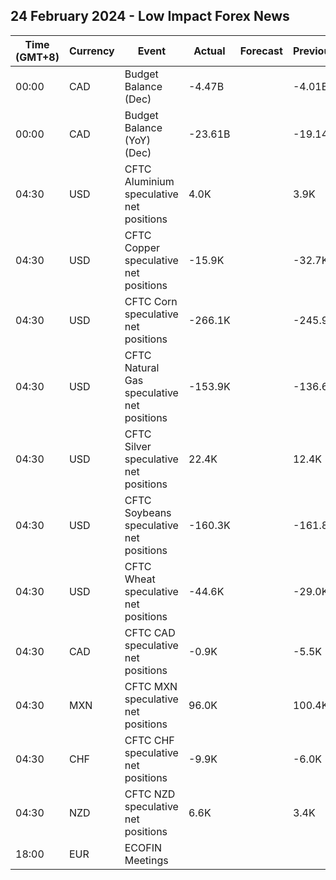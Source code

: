 ## 24 February 2024 - Low Impact Forex News

| Time (GMT+8) | Currency | Event | Actual | Forecast | Previous |
|------|----------|-------|--------|----------|----------|
| 00:00 | CAD | Budget Balance (Dec) | -4.47B |  | -4.01B |
| 00:00 | CAD | Budget Balance (YoY) (Dec) | -23.61B |  | -19.14B |
| 04:30 | USD | CFTC Aluminium speculative net positions | 4.0K |  | 3.9K |
| 04:30 | USD | CFTC Copper speculative net positions | -15.9K |  | -32.7K |
| 04:30 | USD | CFTC Corn speculative net positions | -266.1K |  | -245.9K |
| 04:30 | USD | CFTC Natural Gas speculative net positions | -153.9K |  | -136.6K |
| 04:30 | USD | CFTC Silver speculative net positions | 22.4K |  | 12.4K |
| 04:30 | USD | CFTC Soybeans speculative net positions | -160.3K |  | -161.8K |
| 04:30 | USD | CFTC Wheat speculative net positions | -44.6K |  | -29.0K |
| 04:30 | CAD | CFTC CAD speculative net positions | -0.9K |  | -5.5K |
| 04:30 | MXN | CFTC MXN speculative net positions | 96.0K |  | 100.4K |
| 04:30 | CHF | CFTC CHF speculative net positions | -9.9K |  | -6.0K |
| 04:30 | NZD | CFTC NZD speculative net positions | 6.6K |  | 3.4K |
| 18:00 | EUR | ECOFIN Meetings |  |  |  |
